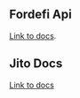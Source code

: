 ## Fordefi Api

[Link to docs](https://docs.fordefi.com/reference/api-overview).

## Jito Docs

[Link to docs](https://docs.jito.wtf/lowlatencytxnsend/)
